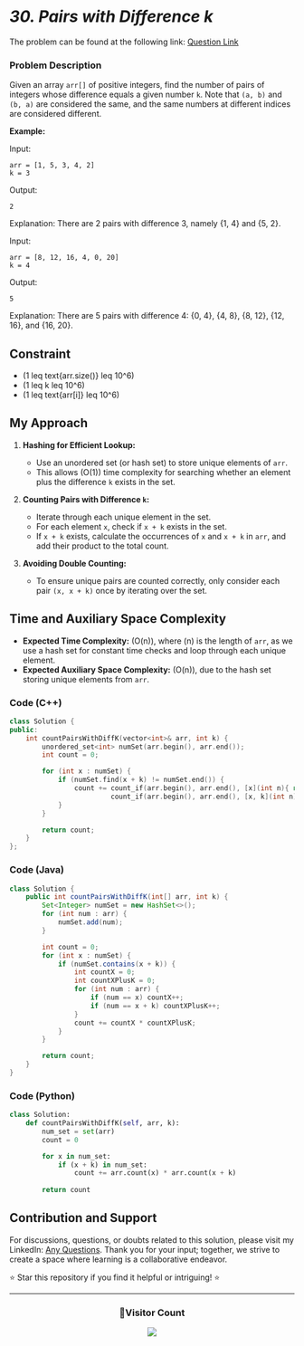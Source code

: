 
# *30. Pairs with Difference k*

The problem can be found at the following link: [Question Link](https://www.geeksforgeeks.org/problems/pairs-with-difference-k1713/1)

### Problem Description

Given an array `arr[]` of positive integers, find the number of pairs of integers whose difference equals a given number `k`. Note that `(a, b)` and `(b, a)` are considered the same, and the same numbers at different indices are considered different.

**Example:**

Input:
```plaintext
arr = [1, 5, 3, 4, 2]
k = 3
```
Output:
```plaintext
2
```
Explanation: There are 2 pairs with difference 3, namely {1, 4} and {5, 2}.


Input:
```plaintext
arr = [8, 12, 16, 4, 0, 20]
k = 4
```
Output:
```plaintext
5
```
Explanation: There are 5 pairs with difference 4: {0, 4}, {4, 8}, {8, 12}, {12, 16}, and {16, 20}.

## Constraint

- (1 leq text{arr.size()} leq 10^6)
- (1 leq k leq 10^6)
- (1 leq text{arr[i]} leq 10^6) 

## My Approach

1. **Hashing for Efficient Lookup:**
   - Use an unordered set (or hash set) to store unique elements of `arr`.
   - This allows \(O(1)\) time complexity for searching whether an element plus the difference `k` exists in the set.

2. **Counting Pairs with Difference `k`:**
   - Iterate through each unique element in the set.
   - For each element `x`, check if `x + k` exists in the set.
   - If `x + k` exists, calculate the occurrences of `x` and `x + k` in `arr`, and add their product to the total count.

3. **Avoiding Double Counting:**
   - To ensure unique pairs are counted correctly, only consider each pair `(x, x + k)` once by iterating over the set.

## Time and Auxiliary Space Complexity

- **Expected Time Complexity:** \(O(n)\), where \(n\) is the length of `arr`, as we use a hash set for constant time checks and loop through each unique element.
- **Expected Auxiliary Space Complexity:** \(O(n)\), due to the hash set storing unique elements from `arr`.

### Code (C++)

```cpp
class Solution {
public:
    int countPairsWithDiffK(vector<int>& arr, int k) {
        unordered_set<int> numSet(arr.begin(), arr.end()); 
        int count = 0;

        for (int x : numSet) {
            if (numSet.find(x + k) != numSet.end()) {
                count += count_if(arr.begin(), arr.end(), [x](int n){ return n == x; }) * 
                         count_if(arr.begin(), arr.end(), [x, k](int n){ return n == x + k; });
            }
        }

        return count;
    }
};
```

### Code (Java)

```java
class Solution {
    public int countPairsWithDiffK(int[] arr, int k) {
        Set<Integer> numSet = new HashSet<>();
        for (int num : arr) {
            numSet.add(num);
        }

        int count = 0;
        for (int x : numSet) {
            if (numSet.contains(x + k)) {
                int countX = 0;
                int countXPlusK = 0;
                for (int num : arr) {
                    if (num == x) countX++;
                    if (num == x + k) countXPlusK++;
                }
                count += countX * countXPlusK;
            }
        }

        return count;
    }
}
```

### Code (Python)

```python
class Solution:
    def countPairsWithDiffK(self, arr, k):
        num_set = set(arr)
        count = 0

        for x in num_set:
            if (x + k) in num_set:
                count += arr.count(x) * arr.count(x + k)
                
        return count
```



## Contribution and Support

For discussions, questions, or doubts related to this solution, please visit my LinkedIn: [Any Questions](https://www.linkedin.com/in/het-patel-8b110525a/). Thank you for your input; together, we strive to create a space where learning is a collaborative endeavor.

⭐ Star this repository if you find it helpful or intriguing! ⭐

---


<div align="center">
  <h3><b>📍Visitor Count</b></h3>
</div>

<p align="center">
  <img src="https://profile-counter.glitch.me/Hunterdii/count.svg" />  
</p>
